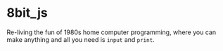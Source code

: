 # 8bit_js

Re-living the fun of 1980s home computer programming, where you can make anything and all you need is `input` and `print`.
